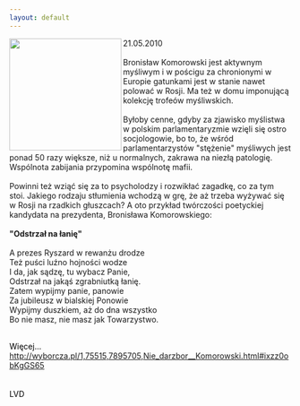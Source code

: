 ```yaml
---
layout: default
---
```

<img src="{{site.baseurl}}\articles\pictures\465.lania.jpg"  align="left" width="200"><!--34--><p>
21.05.2010<br><br>Bronisław Komorowski jest aktywnym myśliwym i w pościgu za chronionymi w Europie gatunkami jest w stanie nawet polować w Rosji. Ma też w domu imponującą kolekcję trofeów myśliwskich.<br><br>Byłoby cenne, gdyby za zjawisko myślistwa w polskim parlamentaryzmie
wzięli się ostro socjologowie, bo to, że wśród parlamentarzystów
"stężenie" myśliwych jest ponad 50 razy większe, niż u normalnych,
zakrawa na niezłą patologię. Wspólnota zabijania przypomina wspólnotę mafii.<br>
<br>Powinni też wziąć się za to psycholodzy i rozwikłać zagadkę, co za tym
stoi. Jakiego rodzaju stłumienia wchodzą w grę, że aż trzeba wyżywać się w Rosji na rzadkich głuszcach? A oto przykład twórczości poetyckiej kandydata na prezydenta, Bronisława Komorowskiego:<br><br><b>"Odstrzał na łanię"</b><br><br>A prezes Ryszard w rewanżu drodze<br>Też puści luźno hojności wodze<br>I da, jak sądzę, tu wybacz Panie,<br>Odstrzał na jakąś zgrabniutką łanię.<br>Zatem wypijmy panie, panowie<br>Za jubileusz w bialskiej Ponowie<br>Wypijmy duszkiem, aż do dna wszystko<br>Bo nie masz, nie masz jak Towarzystwo.<div style="border: medium none ; overflow: hidden; color: rgb(0, 0, 0); background-color: transparent; text-align: left; text-decoration: none;" id="TixyyLink"><br>Więcej...  <a href="http://wyborcza.pl/1,75515,7895705,Nie_darzbor__Komorowski.html#ixzz0obKgGS65">http://wyborcza.pl/1,75515,7895705,Nie_darzbor__Komorowski.html#ixzz0obKgGS65</a><br><br><br>LVD</p>